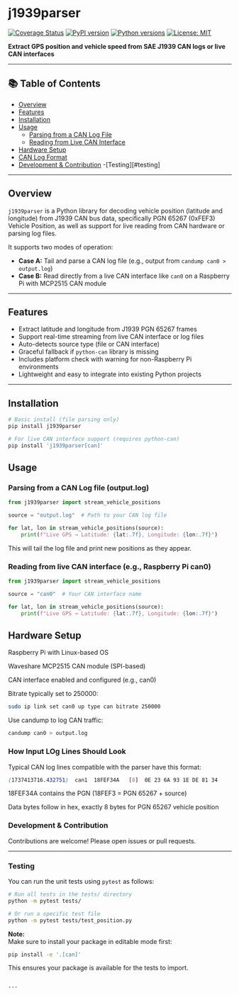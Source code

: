 # j1939parser

[![Coverage Status](https://coveralls.io/repos/github/jagz97/j1939parser/badge.svg?branch=main)](https://coveralls.io/github/jagz97/j1939parser?branch=main)
[![PyPI version](https://img.shields.io/pypi/v/j1939parser.svg)](https://pypi.org/project/j1939parser/)
[![Python versions](https://img.shields.io/pypi/pyversions/j1939parser.svg)](https://pypi.org/project/j1939parser/)
[![License: MIT](https://img.shields.io/badge/License-MIT-yellow.svg)](https://opensource.org/licenses/MIT)

**Extract GPS position and vehicle speed from SAE J1939 CAN logs or live CAN interfaces**

---

## 📚 Table of Contents

- [Overview](#overview)
- [Features](#features)
- [Installation](#installation)
- [Usage](#usage)
  - [Parsing from a CAN Log File](#parsing-from-a-can-log-file-outputlog)
  - [Reading from Live CAN Interface](#reading-from-live-can-interface-eg-raspberry-pi-can0)
- [Hardware Setup](#hardware-setup)
- [CAN Log Format](#can-log-format)
- [Development & Contribution](#development--contribution)
-[Testing][#testing]
---

## Overview

`j1939parser` is a Python library for decoding vehicle position (latitude and longitude) from J1939 CAN bus data, specifically PGN 65267 (0xFEF3) Vehicle Position, as well as support for live reading from CAN hardware or parsing log files.

It supports two modes of operation:

- **Case A:** Tail and parse a CAN log file (e.g., output from `candump can0 > output.log`)
- **Case B:** Read directly from a live CAN interface like `can0` on a Raspberry Pi with MCP2515 CAN module

---

## Features

- Extract latitude and longitude from J1939 PGN 65267 frames
- Support real-time streaming from live CAN interface or log files
- Auto-detects source type (file or CAN interface)
- Graceful fallback if `python-can` library is missing
- Includes platform check with warning for non-Raspberry Pi environments
- Lightweight and easy to integrate into existing Python projects

---

## Installation

```bash
# Basic install (file parsing only)
pip install j1939parser

# For live CAN interface support (requires python-can)
pip install 'j1939parser[can]'

```
## Usage

### Parsing from a CAN Log file (output.log)
```python
from j1939parser import stream_vehicle_positions

source = "output.log"  # Path to your CAN log file

for lat, lon in stream_vehicle_positions(source):
    print(f"Live GPS → Latitude: {lat:.7f}, Longitude: {lon:.7f}")

```
This will tail the log file and print new positions as they appear.

### Reading from live CAN interface (e.g., Raspberry Pi can0)
```python
from j1939parser import stream_vehicle_positions

source = "can0"  # Your CAN interface name

for lat, lon in stream_vehicle_positions(source):
    print(f"Live GPS → Latitude: {lat:.7f}, Longitude: {lon:.7f}")
```
## Hardware Setup
Raspberry Pi with Linux-based OS

Waveshare MCP2515 CAN module (SPI-based)

CAN interface enabled and configured (e.g., can0)

Bitrate typically set to 250000:

```bash
sudo ip link set can0 up type can bitrate 250000
```
Use candump to log CAN traffic:
```bash
candump can0 > output.log
```

### How Input LOg Lines Should Look

Typical CAN log lines compatible with the parser have this format:
```scss
(1737413716.432751)  can1  18FEF34A   [8]  0E 23 6A 93 1E DE 81 34
```
18FEF34A contains the PGN (18FEF3 = PGN 65267 + source)

Data bytes follow in hex, exactly 8 bytes for PGN 65267 vehicle position


### Development & Contribution
Contributions are welcome! Please open issues or pull requests.


---

### Testing

You can run the unit tests using `pytest` as follows:

```bash
# Run all tests in the tests/ directory
python -m pytest tests/

# Or run a specific test file
python -m pytest tests/test_position.py
```

**Note:**  
Make sure to install your package in editable mode first:

```bash
pip install -e '.[can]'
```

This ensures your package is available for the tests to import.
```

---

